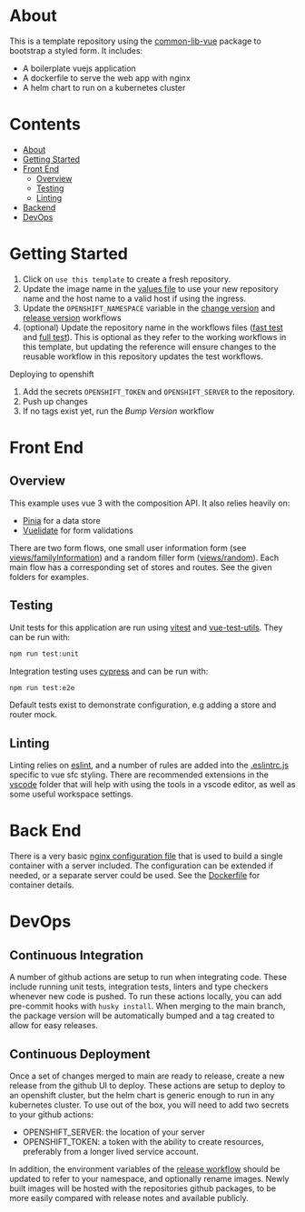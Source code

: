 # About

This is a template repository using the [common-lib-vue](https://www.npmjs.com/package/common-lib-vue) package to bootstrap a styled form. It includes:
- A boilerplate vuejs application
- A dockerfile to serve the web app with nginx 
- A helm chart to run on a kubernetes cluster

# Contents

- [About](#About)
- [Getting Started](#getting-started)
- [Front End](#front-end)
  - [Overview](#overview)
  - [Testing](#testing)
  - [Linting](#linting)
- [Backend](#back-end)
- [DevOps](#devops)

# Getting Started

1. Click on `use this template` to create a fresh repository.
1. Update the image name in the [values file](/helm/vue-nginx/values.yaml) to use your new repository name and the host name to a valid host if using the ingress.
1. Update the `OPENSHIFT_NAMESPACE` variable in the [change version](/.github/workflows/change-oc-version.yml) and [release version](/.github/workflows/release-version.yml) workflows
1. (optional) Update the repository name in the workflows files ([fast test](/.github/workflows/fast-test.yaml) and [full test](/.github/workflows/full-test.yaml)). This is optional as they refer to the working workflows in this template, but updating the reference will ensure changes to the reusable workflow in this repository updates the test workflows.

Deploying to openshift

1. Add the secrets `OPENSHIFT_TOKEN` and `OPENSHIFT_SERVER` to the repository.
1. Push up changes
1. If no tags exist yet, run the *Bump Version* workflow
# Front End

## Overview

This example uses vue 3 with the composition API. It also relies heavily on:

- [Pinia]() for a data store
- [Vuelidate]() for form validations

There are two form flows, one small user information form (see [views/familyInformation](src/views/family-information/)) and a random filler form ([views/random](src/views/random/)). Each main flow has a corresponding set of stores and routes. See the given folders for examples.

## Testing

Unit tests for this application are run using [vitest](https://vitest.dev/) and [vue-test-utils](https://test-utils.vuejs.org/guide/). They can be run with:
``` sh
npm run test:unit
```

Integration testing uses [cypress](https://www.cypress.io/) and can be run with:

``` sh
npm run test:e2e
```

Default tests exist to demonstrate configuration, e.g adding a store and router mock.

## Linting

Linting relies on [eslint](https://eslint.org/), and a number of rules are added into the [.eslintrc.js](.eslintrc.js) specific to vue sfc styling. There are recommended extensions in the [vscode](.vscode/extensions.json) folder that will help with using the tools in a vscode editor, as well as some useful workspace settings.

# Back End

There is a very basic [nginx configuration file](nginx.conf) that is used to build a single container with a server included. The configuration can be extended if needed, or a separate server could be used. See the [Dockerfile](Dockerfile) for container details.

# DevOps

## Continuous Integration

A number of github actions are setup to run when integrating code. These include running unit tests, integration tests, linters and type checkers whenever new code is pushed. To run these actions locally, you can add pre-commit hooks with `husky install`. When merging to the main branch, the package version will be automatically bumped and a tag created to allow for easy releases. 

## Continuous Deployment

Once a set of changes merged to main are ready to release, create a new release from the github UI to deploy. These actions are setup to deploy to an openshift cluster, but the helm chart is generic enough to run in any kubernetes cluster. To use out of the box, you will need to add two secrets to your github actions:

- OPENSHIFT_SERVER: the location of your server
- OPENSHIFT_TOKEN: a token with the ability to create resources, preferably from a longer lived service account.

In addition, the environment variables of the [release workflow](.github/workflows/release-version.yml) should be updated to refer to your namespace, and optionally rename images. Newly built images will be hosted with the repositories github packages, to be more easily compared with release notes and available publicly.